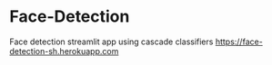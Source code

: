 # Face-Detection
Face detection streamlit app using cascade classifiers
https://face-detection-sh.herokuapp.com
